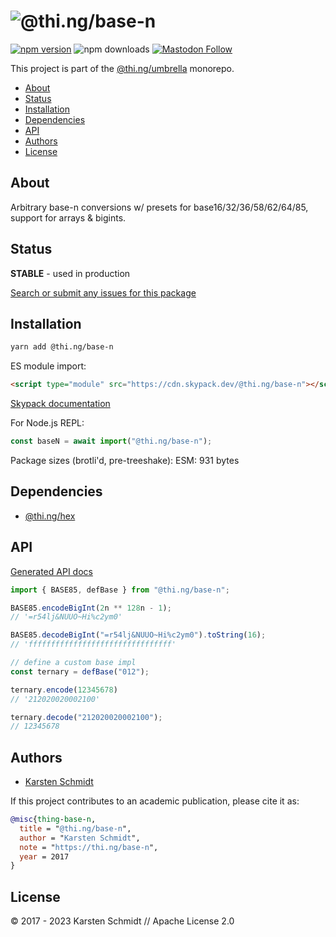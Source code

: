 <!-- This file is generated - DO NOT EDIT! -->

# ![@thi.ng/base-n](https://media.thi.ng/umbrella/banners-20220914/thing-base-n.svg?ff456543)

[![npm version](https://img.shields.io/npm/v/@thi.ng/base-n.svg)](https://www.npmjs.com/package/@thi.ng/base-n)
![npm downloads](https://img.shields.io/npm/dm/@thi.ng/base-n.svg)
[![Mastodon Follow](https://img.shields.io/mastodon/follow/109331703950160316?domain=https%3A%2F%2Fmastodon.thi.ng&style=social)](https://mastodon.thi.ng/@toxi)

This project is part of the
[@thi.ng/umbrella](https://github.com/thi-ng/umbrella/) monorepo.

- [About](#about)
- [Status](#status)
- [Installation](#installation)
- [Dependencies](#dependencies)
- [API](#api)
- [Authors](#authors)
- [License](#license)

## About

Arbitrary base-n conversions w/ presets for base16/32/36/58/62/64/85, support for arrays & bigints.

## Status

**STABLE** - used in production

[Search or submit any issues for this package](https://github.com/thi-ng/umbrella/issues?q=%5Bbase-n%5D+in%3Atitle)

## Installation

```bash
yarn add @thi.ng/base-n
```

ES module import:

```html
<script type="module" src="https://cdn.skypack.dev/@thi.ng/base-n"></script>
```

[Skypack documentation](https://docs.skypack.dev/)

For Node.js REPL:

```js
const baseN = await import("@thi.ng/base-n");
```

Package sizes (brotli'd, pre-treeshake): ESM: 931 bytes

## Dependencies

- [@thi.ng/hex](https://github.com/thi-ng/umbrella/tree/develop/packages/hex)

## API

[Generated API docs](https://docs.thi.ng/umbrella/base-n/)

```ts
import { BASE85, defBase } from "@thi.ng/base-n";

BASE85.encodeBigInt(2n ** 128n - 1);
// '=r54lj&NUUO~Hi%c2ym0'

BASE85.decodeBigInt("=r54lj&NUUO~Hi%c2ym0").toString(16);
// 'ffffffffffffffffffffffffffffffff'

// define a custom base impl
const ternary = defBase("012");

ternary.encode(12345678)
// '212020020002100'

ternary.decode("212020020002100");
// 12345678
```

## Authors

- [Karsten Schmidt](https://thi.ng)

If this project contributes to an academic publication, please cite it as:

```bibtex
@misc{thing-base-n,
  title = "@thi.ng/base-n",
  author = "Karsten Schmidt",
  note = "https://thi.ng/base-n",
  year = 2017
}
```

## License

&copy; 2017 - 2023 Karsten Schmidt // Apache License 2.0
